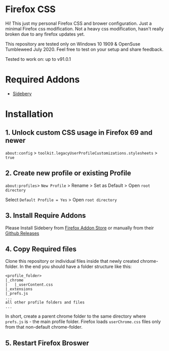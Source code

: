 # Firefox CSS

Hi! This just my personal Firefox CSS and brower configuration. Just a minimal Firefox css modification. Not a heavy css modification, hasn't really broken due to any firefox updates yet. 

This repository are tested only on Windows 10 1909 & OpenSuse Tumbleweed July 2020. Feel free to test on your setup and share feedback. 

Tested to work on: up to v91.0.1

# Required Addons

- [Sidebery](https://github.com/mbnuqw/sidebery/)

# Installation 
## 1. Unlock custom CSS usage in Firefox 69 and newer

`about:config` > `toolkit.legacyUserProfileCustomizations.stylesheets` > `true`

## 2. Create new profile or existing Profile

`about:profiles`> `New Profile` > Rename > Set as Default > Open `root directory` 

Select `Default Profile = Yes` > Open `root directory` 

## 3. Install Require Addons

Please Install Sidebery from [Firefox Addon Store](https://addons.mozilla.org/en-US/firefox/addon/sidebery/) or manually from their [Github Releases](https://github.com/mbnuqw/sidebery/)


## 4. Copy Required files
Clone this repository or individual files inside that newly created chrome-folder. In the end you should have a folder structure like this:

```
<profile_folder>
|_chrome
|   |_userContent.css
|_extensions
|_prefs.js
...
all other profile folders and files
...

```

In short, create a parent chrome folder to the same directory where `prefs.js` is - the main profile folder. Firefox loads `userChrome.css` files only from that non-default chrome-folder.

## 5. Restart Firefox Broswer 
